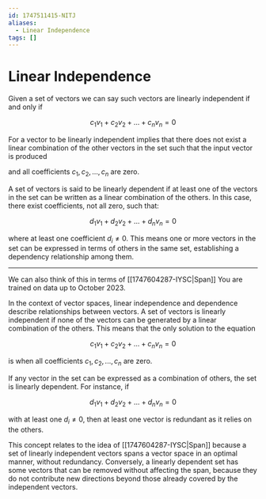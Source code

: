 ```yaml
---
id: 1747511415-NITJ
aliases:
  - Linear Independence
tags: []
---
```


# Linear Independence

Given a set of vectors we can say such vectors are linearly independent if and only if 

$$c_1v_1 + c_2v_2 + ... + c_nv_n = 0$$

For a vector to be linearly independent implies that there does not exist a linear combination of the other vectors in the set such that the input vector is produced

and all coefficients $c_1, c_2, ..., c_n$ are zero.

A set of vectors is said to be linearly dependent if at least one of the vectors in the set can be written as a linear combination of the others. In this case, there exist coefficients, not all zero, such that:

$$d_1v_1 + d_2v_2 + ... + d_nv_n = 0$$

where at least one coefficient $d_i \neq 0$. This means one or more vectors in the set can be expressed in terms of others in the same set, establishing a dependency relationship among them.

---

We can also think of this in terms of [[1747604287-IYSC|Span]]
You are trained on data up to October 2023.

In the context of vector spaces, linear independence and dependence describe relationships between vectors. A set of vectors is linearly independent if none of the vectors can be generated by a linear combination of the others. This means that the only solution to the equation

$$c_1v_1 + c_2v_2 + ... + c_nv_n = 0$$

is when all coefficients $c_1, c_2, ..., c_n$ are zero.

If any vector in the set can be expressed as a combination of others, the set is linearly dependent. For instance, if

$$d_1v_1 + d_2v_2 + ... + d_nv_n = 0$$

with at least one $d_i \neq 0$, then at least one vector is redundant as it relies on the others.

This concept relates to the idea of [[1747604287-IYSC|Span]] because a set of linearly independent vectors spans a vector space in an optimal manner, without redundancy. Conversely, a linearly dependent set has some vectors that can be removed without affecting the span, because they do not contribute new directions beyond those already covered by the independent vectors.
